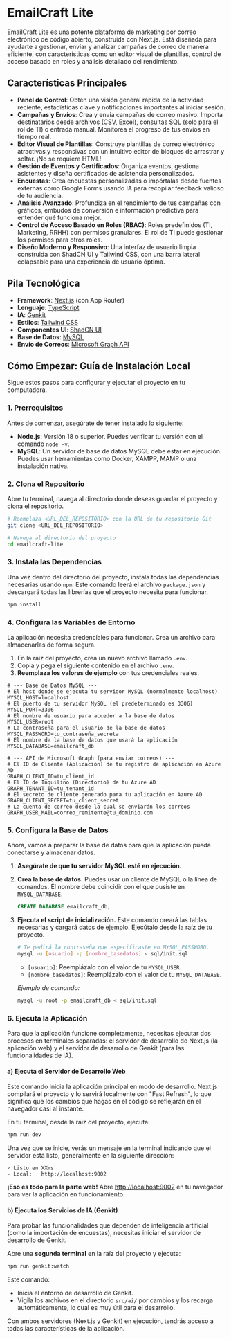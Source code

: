 
# EmailCraft Lite

EmailCraft Lite es una potente plataforma de marketing por correo electrónico de código abierto, construida con Next.js. Está diseñada para ayudarte a gestionar, enviar y analizar campañas de correo de manera eficiente, con características como un editor visual de plantillas, control de acceso basado en roles y análisis detallado del rendimiento.

## Características Principales

-   **Panel de Control**: Obtén una visión general rápida de la actividad reciente, estadísticas clave y notificaciones importantes al iniciar sesión.
-   **Campañas y Envíos**: Crea y envía campañas de correo masivo. Importa destinatarios desde archivos (CSV, Excel), consultas SQL (solo para el rol de TI) o entrada manual. Monitorea el progreso de tus envíos en tiempo real.
-   **Editor Visual de Plantillas**: Construye plantillas de correo electrónico atractivas y responsivas con un intuitivo editor de bloques de arrastrar y soltar. ¡No se requiere HTML!
-   **Gestión de Eventos y Certificados**: Organiza eventos, gestiona asistentes y diseña certificados de asistencia personalizados.
-   **Encuestas**: Crea encuestas personalizadas o impórtalas desde fuentes externas como Google Forms usando IA para recopilar feedback valioso de tu audiencia.
-   **Análisis Avanzado**: Profundiza en el rendimiento de tus campañas con gráficos, embudos de conversión e información predictiva para entender qué funciona mejor.
-   **Control de Acceso Basado en Roles (RBAC)**: Roles predefinidos (TI, Marketing, RRHH) con permisos granulares. El rol de TI puede gestionar los permisos para otros roles.
-   **Diseño Moderno y Responsivo**: Una interfaz de usuario limpia construida con ShadCN UI y Tailwind CSS, con una barra lateral colapsable para una experiencia de usuario óptima.

## Pila Tecnológica

-   **Framework**: [Next.js](https://nextjs.org/) (con App Router)
-   **Lenguaje**: [TypeScript](https://www.typescriptlang.org/)
-   **IA**: [Genkit](https://firebase.google.com/docs/genkit)
-   **Estilos**: [Tailwind CSS](https://tailwindcss.com/)
-   **Componentes UI**: [ShadCN UI](https://ui.shadcn.com/)
-   **Base de Datos**: [MySQL](https://www.mysql.com/)
-   **Envío de Correos**: [Microsoft Graph API](https://developer.microsoft.com/en-us/graph)

## Cómo Empezar: Guía de Instalación Local

Sigue estos pasos para configurar y ejecutar el proyecto en tu computadora.

### 1. Prerrequisitos

Antes de comenzar, asegúrate de tener instalado lo siguiente:

-   **Node.js**: Versión 18 o superior. Puedes verificar tu versión con el comando `node -v`.
-   **MySQL**: Un servidor de base de datos MySQL debe estar en ejecución. Puedes usar herramientas como Docker, XAMPP, MAMP o una instalación nativa.

### 2. Clona el Repositorio

Abre tu terminal, navega al directorio donde deseas guardar el proyecto y clona el repositorio.

```bash
# Reemplaza <URL_DEL_REPOSITORIO> con la URL de tu repositorio Git
git clone <URL_DEL_REPOSITORIO>

# Navega al directorio del proyecto
cd emailcraft-lite
```

### 3. Instala las Dependencias

Una vez dentro del directorio del proyecto, instala todas las dependencias necesarias usando `npm`. Este comando leerá el archivo `package.json` y descargará todas las librerías que el proyecto necesita para funcionar.

```bash
npm install
```

### 4. Configura las Variables de Entorno

La aplicación necesita credenciales para funcionar. Crea un archivo para almacenarlas de forma segura.

1.  En la raíz del proyecto, crea un nuevo archivo llamado `.env`.
2.  Copia y pega el siguiente contenido en el archivo `.env`.
3.  **Reemplaza los valores de ejemplo** con tus credenciales reales.

```env
# --- Base de Datos MySQL ---
# El host donde se ejecuta tu servidor MySQL (normalmente localhost)
MYSQL_HOST=localhost
# El puerto de tu servidor MySQL (el predeterminado es 3306)
MYSQL_PORT=3306
# El nombre de usuario para acceder a la base de datos
MYSQL_USER=root
# La contraseña para el usuario de la base de datos
MYSQL_PASSWORD=tu_contraseña_secreta
# El nombre de la base de datos que usará la aplicación
MYSQL_DATABASE=emailcraft_db

# --- API de Microsoft Graph (para enviar correos) ---
# El ID de Cliente (Aplicación) de tu registro de aplicación en Azure AD
GRAPH_CLIENT_ID=tu_client_id
# El ID de Inquilino (Directorio) de tu Azure AD
GRAPH_TENANT_ID=tu_tenant_id
# El secreto de cliente generado para tu aplicación en Azure AD
GRAPH_CLIENT_SECRET=tu_client_secret
# La cuenta de correo desde la cual se enviarán los correos
GRAPH_USER_MAIL=correo_remitente@tu_dominio.com
```

### 5. Configura la Base de Datos

Ahora, vamos a preparar la base de datos para que la aplicación pueda conectarse y almacenar datos.

1.  **Asegúrate de que tu servidor MySQL esté en ejecución.**
2.  **Crea la base de datos.** Puedes usar un cliente de MySQL o la línea de comandos. El nombre debe coincidir con el que pusiste en `MYSQL_DATABASE`.

    ```sql
    CREATE DATABASE emailcraft_db;
    ```
3.  **Ejecuta el script de inicialización.** Este comando creará las tablas necesarias y cargará datos de ejemplo. Ejecútalo desde la raíz de tu proyecto.

    ```bash
    # Te pedirá la contraseña que especificaste en MYSQL_PASSWORD.
    mysql -u [usuario] -p [nombre_basedatos] < sql/init.sql
    ```
    -   `[usuario]`: Reemplázalo con el valor de tu `MYSQL_USER`.
    -   `[nombre_basedatos]`: Reemplázalo con el valor de tu `MYSQL_DATABASE`.

    *Ejemplo de comando:*
    ```bash
    mysql -u root -p emailcraft_db < sql/init.sql
    ```

### 6. Ejecuta la Aplicación

Para que la aplicación funcione completamente, necesitas ejecutar dos procesos en terminales separadas: el servidor de desarrollo de Next.js (la aplicación web) y el servidor de desarrollo de Genkit (para las funcionalidades de IA).

#### a) Ejecuta el Servidor de Desarrollo Web

Este comando inicia la aplicación principal en modo de desarrollo. Next.js compilará el proyecto y lo servirá localmente con "Fast Refresh", lo que significa que los cambios que hagas en el código se reflejarán en el navegador casi al instante.

En tu terminal, desde la raíz del proyecto, ejecuta:

```bash
npm run dev
```

Una vez que se inicie, verás un mensaje en la terminal indicando que el servidor está listo, generalmente en la siguiente dirección:

```
✓ Listo en XXms
- Local:   http://localhost:9002
```

**¡Eso es todo para la parte web!** Abre [http://localhost:9002](http://localhost:9002) en tu navegador para ver la aplicación en funcionamiento.

#### b) Ejecuta los Servicios de IA (Genkit)

Para probar las funcionalidades que dependen de inteligencia artificial (como la importación de encuestas), necesitas iniciar el servidor de desarrollo de Genkit.

Abre una **segunda terminal** en la raíz del proyecto y ejecuta:

```bash
npm run genkit:watch
```
Este comando:
-   Inicia el entorno de desarrollo de Genkit.
-   Vigila los archivos en el directorio `src/ai/` por cambios y los recarga automáticamente, lo cual es muy útil para el desarrollo.

Con ambos servidores (Next.js y Genkit) en ejecución, tendrás acceso a todas las características de la aplicación.
